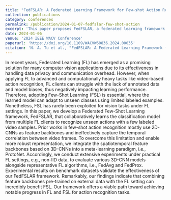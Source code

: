 ```yaml
---
title: "FedFSLAR: A Federated Learning Framework for Few-shot Action Recognition" 
collection: publications 
category: conferences 
permalink: /publication/2024-01-07-fedfslar-few-shot-action 
excerpt: 'This paper proposes FedFSLAR, a federated learning framework for few-shot action recognition that combines 3D-CNN-based spatiotemporal features with meta-learning. It addresses the challenges of data scarcity and bias in federated settings and validates the effectiveness of the framework under non-IID conditions, offering notable advances for FL and FSL in action recognition.' 
date: 2024-01-06 
venue: '2024 IEEE WACV Conference' 
paperurl: 'https://doi.org/10.1109/WACVW60836.2024.00035' 
citation: 'N. A. Tu et al., "FedFSLAR: A Federated Learning Framework for Few-shot Action Recognition," <i>2024 IEEE/CVF Winter Conference on Applications of Computer Vision Workshops (WACVW)</i>, Waikoloa, HI, USA, 2024, pp. 270-279, doi: 10.1109/WACVW60836.2024.00035.'
---
```


In recent years, Federated Learning (FL) has emerged as a promising solution for many computer vision applications due to its effectiveness in handling data privacy and communication overhead. However, when applying FL to advanced and computationally heavy tasks like video-based action recognition, FL clients can struggle with the lack of annotated data and model biases, thus negatively impacting learning performance. Therefore, adopting Few-Shot Learning (FSL) is essential, where the learned model can adapt to unseen classes using limited labeled examples. Nonetheless, FSL has rarely been exploited for vision tasks under FL settings. In this paper, we develop a Federated Few-Shot Learning framework, FedFSLAR, that collaboratively learns the classification model from multiple FL clients to recognize unseen actions with a few labeled video samples. Prior works in few-shot action recognition mostly use 2D-CNNs as feature backbones and ineffectively capture the temporal correlation between video frames. To overcome this limitation and enable more robust representation, we integrate the spatiotemporal feature backbones based on 3D-CNNs into a meta-learning paradigm, i.e., ProtoNet. Accordingly, we conduct extensive experiments under practical FL settings, e.g., non-IID data, to evaluate various 3D-CNN models alongside representative FL algorithms, i.e., FedAvg and FedProx. Experimental results on benchmark datasets validate the effectiveness of our FedFSLAR framework. Remarkably, our findings indicate that combining feature backbones pre-trained on external data with the FL setting can incredibly benefit FSL. Our framework offers a viable path toward achieving notable progress in FL and FSL for action recognition tasks.
